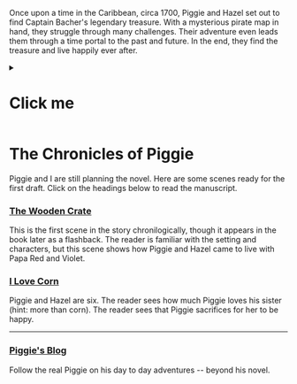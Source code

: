 Once upon a time in the Caribbean, circa 1700, Piggie and Hazel set out to find Captain Bacher's legendary treasure. With a mysterious pirate map in hand, they struggle through many challenges. Their adventure even leads them through a time portal to the past and future. In the end, they find the treasure and live happily ever after.

<details>
<summary><h1>Click me</h1></summary>
  
### Heading
  1. Foo
  2. Bar
     * Baz
     * Qux
     *   
</details>

# The Chronicles of Piggie
Piggie and I are still planning the novel. Here are some scenes ready for the first draft. Click on the
headings below to read the manuscript.

### [The Wooden Crate](Book/WoodenCrate.md)
This is the first scene in the story chronilogically, though it appears in the book
later as a flashback. The reader is familiar with the setting and characters, but this
scene shows how Piggie and Hazel came to live with Papa Red and Violet.

### [I Love Corn](Book/ILoveCorn.md)
Piggie and Hazel are six. The reader sees how much Piggie loves his sister (hint: more than corn). 
The reader sees that Piggie sacrifices for her to be happy.

-----

### [Piggie's Blog](https://www.piggie.blog)
Follow the real Piggie on his day to day adventures -- beyond his novel.
